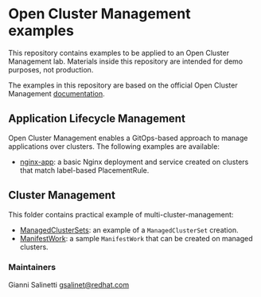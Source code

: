 # Open Cluster Management examples

This repository contains examples to be applied to an Open Cluster Management lab.
Materials inside this repository are intended for demo purposes, not production.

The examples in this repository are based on the official Open Cluster Management [documentation](https://open-cluster-management.io/concepts/).

## Application Lifecycle Management

Open Cluster Management enables a GitOps-based approach to manage applications over
clusters. The following examples are available:

- [nginx-app](application-lifecycle-management/nginx-app): a basic Nginx deployment and service created on clusters that match label-based PlacementRule.

## Cluster Management

This folder contains practical example of multi-cluster-management:

- [ManagedClusterSets](cluster-management/managedclustersets): an example of a `ManagedClusterSet` creation.
- [ManifestWork](cluster-management/manifestwork): a sample `ManifestWork` that can be created on managed clusters.

### Maintainers
Gianni Salinetti <gsalinet@redhat.com>